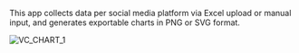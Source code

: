 This app collects data per social media platform via Excel upload or manual input, and generates exportable charts in PNG or SVG format.

![VC_CHART_1](https://github.com/user-attachments/assets/cd098430-0dbd-4d0f-9596-35ae5530728e)

